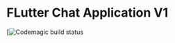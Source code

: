 # FLutter Chat Application V1

[![Codemagic build status](https://api.codemagic.io/apps/601f92986c7bea5aefb3c846)
